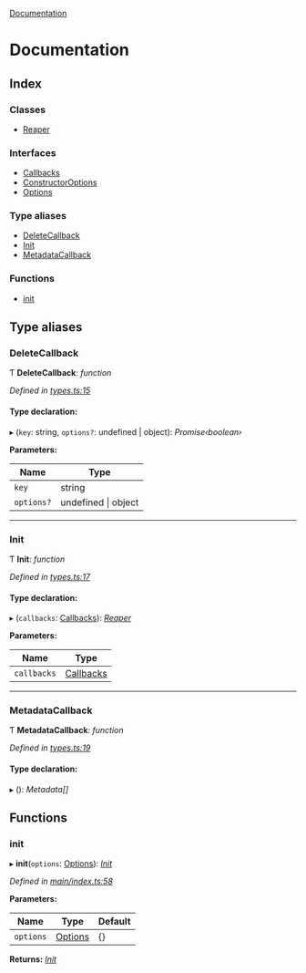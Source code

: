 [Documentation](README.md)

# Documentation

## Index

### Classes

* [Reaper](classes/reaper.md)

### Interfaces

* [Callbacks](interfaces/callbacks.md)
* [ConstructorOptions](interfaces/constructoroptions.md)
* [Options](interfaces/options.md)

### Type aliases

* [DeleteCallback](README.md#deletecallback)
* [Init](README.md#init)
* [MetadataCallback](README.md#metadatacallback)

### Functions

* [init](README.md#init)

## Type aliases

###  DeleteCallback

Ƭ **DeleteCallback**: *function*

*Defined in [types.ts:15](https://github.com/badbatch/cachemap/blob/631c61b/packages/reaper/src/types.ts#L15)*

#### Type declaration:

▸ (`key`: string, `options?`: undefined | object): *Promise‹boolean›*

**Parameters:**

Name | Type |
------ | ------ |
`key` | string |
`options?` | undefined &#124; object |

___

###  Init

Ƭ **Init**: *function*

*Defined in [types.ts:17](https://github.com/badbatch/cachemap/blob/631c61b/packages/reaper/src/types.ts#L17)*

#### Type declaration:

▸ (`callbacks`: [Callbacks](interfaces/callbacks.md)): *[Reaper](classes/reaper.md)*

**Parameters:**

Name | Type |
------ | ------ |
`callbacks` | [Callbacks](interfaces/callbacks.md) |

___

###  MetadataCallback

Ƭ **MetadataCallback**: *function*

*Defined in [types.ts:19](https://github.com/badbatch/cachemap/blob/631c61b/packages/reaper/src/types.ts#L19)*

#### Type declaration:

▸ (): *Metadata[]*

## Functions

###  init

▸ **init**(`options`: [Options](interfaces/options.md)): *[Init](README.md#init)*

*Defined in [main/index.ts:58](https://github.com/badbatch/cachemap/blob/631c61b/packages/reaper/src/main/index.ts#L58)*

**Parameters:**

Name | Type | Default |
------ | ------ | ------ |
`options` | [Options](interfaces/options.md) | {} |

**Returns:** *[Init](README.md#init)*
